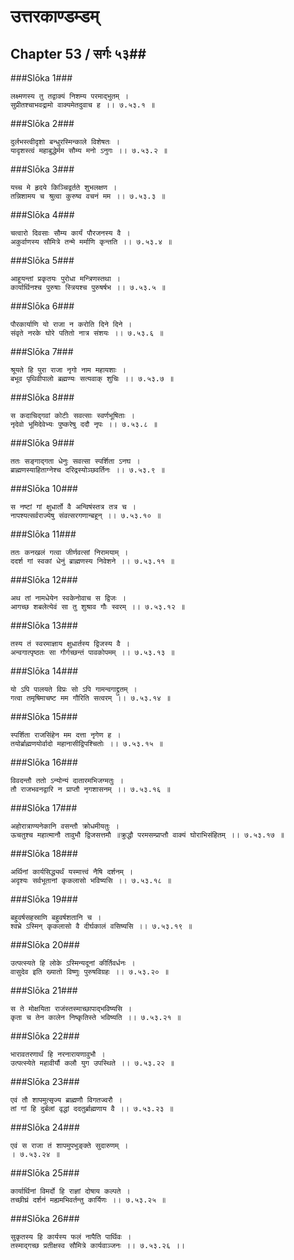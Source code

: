उत्तरकाण्डम्डम्
===============================


## Chapter 53  / सर्गः ५३##


###Slōka 1###


    लक्ष्मणस्य तु तद्वाक्यं निशम्य परमाद्भुतम् ।
    सुप्रीतश्चाभवद्रामो वाक्यमेतदुवाच ह ।। ७.५३.१ ॥


###Slōka 2###


    दुर्लभस्त्वीदृशो बन्धुरस्मिन्काले विशेषतः ।
    यादृशस्त्वं महाबुद्धेर्मम सौम्य मनो ऽनुगः ।। ७.५३.२ ॥


###Slōka 3###


    यच्च मे हृदये किञ्चिद्वर्तते शुभलक्षण ।
    तन्निशामय च श्रुत्वा कुरुष्व वचनं मम ।। ७.५३.३ ॥


###Slōka 4###


    चत्वारो दिवसाः सौम्य कार्यं पौरजनस्य वै ।
    अकुर्वाणस्य सौमित्रे तन्मे मर्माणि कृन्तति ।। ७.५३.४ ॥


###Slōka 5###


    आहूयन्तां प्रकृतयः पुरोधा मन्त्रिणस्तथा ।
    कार्यार्थिनश्च पुरुषाः स्त्रियश्च पुरुषर्षभ ।। ७.५३.५ ॥


###Slōka 6###


    पौरकार्याणि यो राजा न करोति दिने दिने ।
    संवृते नरके घोरे पतितो नात्र संशयः ।। ७.५३.६ ॥


###Slōka 7###


    श्रूयते हि पुरा राजा नृगो नाम महायशाः ।
    बभूव पृथिवीपालो ब्रह्मण्यः सत्यवाक् शुचिः ।। ७.५३.७ ॥


###Slōka 8###


    स कदाचिद्गवां कोटीः सवत्साः स्वर्णभूषिताः ।
    नृदेवो भूमिदेवेभ्यः पुष्करेषु ददौ नृपः ।। ७.५३.८ ॥


###Slōka 9###


    ततः सङ्गाद्गता धेनुः सवत्सा स्पर्शिता ऽनघ ।
    ब्राह्मणस्याहिताग्नेश्च दरिद्रस्योञ्छवर्तिनः ।। ७.५३.९ ॥


###Slōka 10###


    स नष्टां गां क्षुधार्तो वै अन्विषंस्तत्र तत्र च ।
    नापश्यत्सर्वराज्येषु संवत्सरगणान्बहून् ।। ७.५३.१० ॥


###Slōka 11###


    ततः कनखलं गत्वा जीर्णवत्सां निरामयाम् ।
    ददर्श गां स्वकां धेनुं ब्राह्मणस्य निवेशने ।। ७.५३.११ ॥


###Slōka 12###


    अथ तां नामधेयेन स्वकेनोवाच स द्विजः ।
    आगच्छ शबलेत्येवं सा तु शुश्राव गौः स्वरम् ।। ७.५३.१२ ॥


###Slōka 13###


    तस्य तं स्वरमाज्ञाय क्षुधार्तस्य द्विजस्य वै ।
    अन्वगात्पृष्ठतः सा गौर्गच्छन्तं पावकोपमम् ।। ७.५३.१३ ॥


###Slōka 14###


    यो ऽपि पालयते विप्रः सो ऽपि गामन्वगाद्द्रुतम् ।
    गत्वा तमृषिमाचष्ट मम गौरिति सत्वरम् ।। ७.५३.१४ ॥


###Slōka 15###


    स्पर्शिता राजसिंहेन मम दत्ता नृगेण ह ।
    तयोर्ब्राह्मणयोर्वादो महानासीद्विपश्चितोः ।। ७.५३.१५ ॥


###Slōka 16###


    विवदन्तौ ततो ऽन्योन्यं दातारमभिजग्मतुः ।
    तौ राजभवनद्वारि न प्राप्तौ नृगशासनम् ।। ७.५३.१६ ॥


###Slōka 17###


    अहोरात्राण्यनेकानि वसन्तौ क्रोधमीयतुः ।
    ऊचतुश्च महात्मानौ तावुभौ द्विजसत्तमौ ॥क्रुद्धौ परमसम्प्राप्तौ वाक्यं घोराभिसंहितम् ।। ७.५३.१७ ॥


###Slōka 18###


    अर्थिनां कार्यसिद्ध्यर्थं यस्मात्त्वं नैषि दर्शनम् ।
    अदृश्यः सर्वभूतानां कृकलासो भविष्यसि ।। ७.५३.१८ ॥


###Slōka 19###


    बहुवर्षसहस्राणि बहुवर्षशतानि च ।
    श्वभ्रे ऽस्मिन् कृकलासो वै दीर्घकालं वसिष्यसि ।। ७.५३.१९ ॥


###Slōka 20###


    उत्पत्स्यते हि लोके ऽस्मिन्यदूनां कीर्तिवर्धनः ।
    वासुदेव इति ख्यातो विष्णुः पुरुषविग्रहः ।। ७.५३.२० ॥


###Slōka 21###


    स ते मोक्षयिता राजंस्तस्माच्छापाद्भविष्यसि ।
    कृता च तेन कालेन निष्कृतिस्ते भविष्यति ।। ७.५३.२१ ॥


###Slōka 22###


    भारावतरणार्थं हि नरनारायणावुभौ ।
    उत्पत्स्येते महावीर्यौ कलौ युग उपस्थिते ।। ७.५३.२२ ॥


###Slōka 23###


    एवं तौ शापमुत्सृज्य ब्राह्मणौ विगतज्वरौ ।
    तां गां हि दुर्बलां वृद्धां ददतुर्ब्राह्मणाय वै ।। ७.५३.२३ ॥


###Slōka 24###


    एवं स राजा तं शापमुपभुङ्क्ते सुदारुणम् ।
    । ७.५३.२४ ॥


###Slōka 25###


    कार्यार्थिनां विमर्दो हि राज्ञां दोषाय कल्पते ।
    तच्छीघ्रं दर्शनं मह्यमभिवर्तन्तु कार्यिणः ।। ७.५३.२५ ॥


###Slōka 26###


    सुकृतस्य हि कार्यस्य फलं नापैति पार्थिवः ।
    तस्माद्गच्छ प्रतीक्षस्व सौमित्रे कार्यवाञ्जनः ।। ७.५३.२६ ।।


